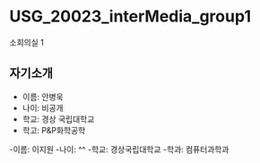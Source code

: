 # USG_20023_interMedia_group1
소회의실 1
## 자기소개
- 이름: 안병욱
- 나이: 비공개
- 학교: 경상 국립대학교
- 학고: P&P화학공학 

-이름: 이지원
-나이: ^^
-학교: 경상국립대학교
-학과: 컴퓨터과학과